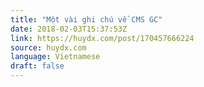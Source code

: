 ```yaml
---
title: "Một vài ghi chú về CMS GC"
date: 2018-02-03T15:37:53Z
link: https://huydx.com/post/170457666224
source: huydx.com
language: Vietnamese
draft: false
---
```

